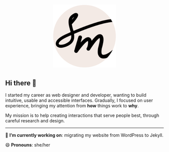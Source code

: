 <div align="center">
  <h1><img src="assets/smd-logo-new.png" alt="Silvia Maggi Design" width="200" height="200"></h1>
</div>

## Hi there 👋

I started my career as web designer and developer, wanting to build intuitive, usable and accessible interfaces.
Gradually, I focused on user experience, bringing my attention from **how** things work to **why**.

My mission is to help creating interactions that serve people best, through careful research and design.

---

🔭 **I’m currently working on**: migrating my website from WordPress to Jekyll.

😄 **Pronouns**: she/her
